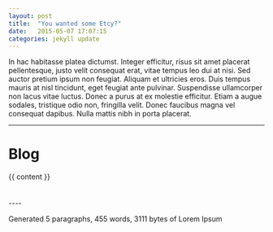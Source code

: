 ```yaml
---
layout: post
title:  "You wanted some Etcy?"
date:   2015-05-07 17:07:15
categories: jekyll update
---
```

In hac habitasse platea dictumst. Integer efficitur, risus sit amet placerat pellentesque, justo velit consequat erat, vitae tempus leo dui at nisi. Sed auctor pretium ipsum non feugiat. Aliquam et ultricies eros. Duis tempus mauris at nisl tincidunt, eget feugiat ante pulvinar. Suspendisse ullamcorper non lacus vitae luctus. Donec a purus at ex molestie efficitur. Etiam a augue sodales, tristique odio non, fringilla velit. Donec faucibus magna vel consequat dapibus. Nulla mattis nibh in porta placerat.

----
<div id="content" class="row tbd">
    <div class="col-lg-12" style="margin-bottom: 35px">
        <h1 class="section-header">Blog</h1>
        <article class="post-content">
          {{ content }}
        </article>
    </div>
</div>
----

Generated 5 paragraphs, 455 words, 3111 bytes of Lorem Ipsum
